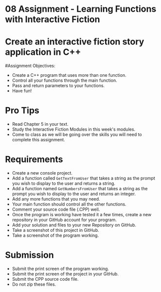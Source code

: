 # 08 Assignment - Learning Functions with Interactive Fiction

# Create an interactive fiction story application in C++
 
#Assignment Objectives:
* Create a C++ program that uses more than one function.
* Control all your functions through the main function.
* Pass and return parameters to your functions.
* Have fun!

# Pro Tips
* Read Chapter 5 in your text. 
* Study the Interactive Fiction Modules in this week's modules. 
* Come to class as we will be going over the skills you will need to complete this assignment. 

# Requirements
* Create a new console project.
* Add a function called ```GetTextFromUser``` that takes a string as the prompt you wish to display to the user and returns a string. 
* Add a function named ```GetNumbersFromUser``` that takes a string as the prompt you wish to display to the user and returns an integer.
* Add any more functions that you may need.
* Your main function should control all the other functions.
* Comment your source code file (.CPP) well. 
* Once the program is working have tested it a few times, create a new repository in your GitHub account for your program.
* Add your solution and files to your new Repository on GitHub.
* Take a screenshot of this project in GitHub.
* Take a screenshot of the program working.

# Submission
* Submit the print screen of the program working.
* Submit the print screen of the project in your GitHub.
* Submit the CPP source code file.
* Do not zip these files.
